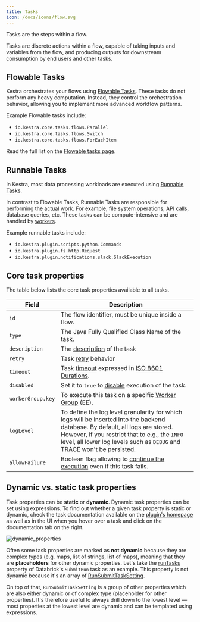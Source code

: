 ```yaml
---
title: Tasks
icon: /docs/icons/flow.svg
---
```


Tasks are the steps within a flow.

Tasks are discrete actions within a flow, capable of taking inputs and variables from the flow, and producing outputs for downstream consumption by end users and other tasks.

## Flowable Tasks

Kestra orchestrates your flows using [Flowable Tasks](/docs/concepts/flowable-tasks). These tasks do not perform any heavy computation. Instead, they control the orchestration behavior, allowing you to implement more advanced workflow patterns.

Example Flowable tasks include:
- `io.kestra.core.tasks.flows.Parallel`
- `io.kestra.core.tasks.flows.Switch`
- `io.kestra.core.tasks.flows.ForEachItem`

Read the full list on the [Flowable tasks page](/docs/concepts/flowable-tasks).

## Runnable Tasks

In Kestra, most data processing workloads are executed using [Runnable Tasks](/docs/concepts/runnable-tasks).

In contrast to Flowable Tasks, Runnable Tasks are responsible for performing the actual work. For example, file system operations, API calls, database queries, etc. These tasks can be compute-intensive and are handled by [workers](/docs/architecture/worker).

Example runnable tasks include:
- `io.kestra.plugin.scripts.python.Commands`
- `io.kestra.plugin.fs.http.Request`
- `io.kestra.plugin.notifications.slack.SlackExecution`

## Core task properties

The table below lists the core task properties available to all tasks.

| Field             | Description                                                                                                                                                                                                                                                 |
|-------------------|-------------------------------------------------------------------------------------------------------------------------------------------------------------------------------------------------------------------------------------------------------------|
| `id`              | The flow identifier, must be unique inside a flow.                                                                                                                                                                                                          |
| `type`            | The Java Fully Qualified Class Name of the task.                                                                                                                                                                                                            |
| `description`     | The [description](/docs/workflow-components/descriptions) of the task                                                                                                                                                                                                                                 |
| `retry`           | Task [retry](/docs/workflow-components/retries) behavior                                                                                                                                                                                                                                         |
| `timeout`         | Task [timeout](/docs/workflow-components/timeout) expressed in [ISO 8601 Durations](https://en.wikipedia.org/wiki/ISO_8601#Durations).                                                                                                                                                           |
| `disabled`        | Set it to `true` to [disable](/docs/workflow-components/disabled) execution of the task.                                                                                                                                                                                                          |
| `workerGroup.key` | To execute this task on a specific [Worker Group](/docs/enterprise/worker-group) (EE).                                                                                                                                                                                                       |
| `logLevel`        | To define the log level granularity for which logs will be inserted into the backend database. By default, all logs are stored. However, if you restrict that to e.g., the `INFO` level, all lower log levels such as `DEBUG` and TRACE won't be persisted. |
| `allowFailure`    | Boolean flag allowing to [continue the execution](/docs/workflow-components/errors#allowfailure-property) even if this task fails.                                                                                                                                                                                    |

## Dynamic vs. static task properties

Task properties can be **static** or **dynamic**. Dynamic task properties can be set using expressions. To find out whether a given task property is static or dynamic, check the task documentation available on the [plugin's homepage](https://kestra.io/plugins) as well as in the UI when you hover over a task and click on the documentation tab on the right.

![dynamic_properties](/docs/concepts/dynamic_properties.png)

Often some task properties are marked as **not dynamic** because they are complex types (e.g. maps, list of strings, list of maps), meaning that they are **placeholders** for other dynamic properties. Let's take the [runTasks](https://kestra.io/plugins/tasks/job/io.kestra.plugin.databricks.job.SubmitRun#runtasks) property of Databrick's `SubmitRun` task as an example. This property is not dynamic because it's an array of [RunSubmitTaskSetting](https://kestra.io/plugins/tasks/job/io.kestra.plugin.databricks.job.SubmitRun#runsubmittasksetting). 

On top of that, `RunSubmitTaskSetting` is a group of other properties which are also either dynamic or of complex type (placeholder for other properties). It's therefore useful to always drill down to the lowest level — most properties at the lowest level are dynamic and can be templated using expressions.

